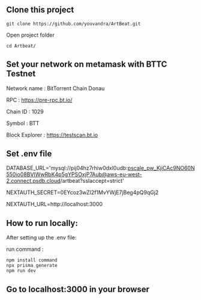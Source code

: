 ## Clone this project

```
git clone https://github.com/youvandra/ArtBeat.git
```

Open project folder

```
cd Artbeat/
```

## Set your network on metamask with BTTC Testnet

Network name : BitTorrent Chain Donau

RPC : https://pre-rpc.bt.io/

Chain ID : 1029

Symbol : BTT

Block Explorer : https://testscan.bt.io


## Set .env file

DATABASE_URL='mysql://pij04hz7rhiw0dxl0udb:pscale_pw_KjiCAc9NO60N550io08BVIWwRbK4p5gYPSOxjP7Aub@aws-eu-west-2.connect.psdb.cloud/artbeat?sslaccept=strict'

NEXTAUTH_SECRET=0EYcoz3wZI2f1MvYWjE7jBeg4pQ9qGj2

NEXTAUTH_URL=http://localhost:3000

## How to run locally: 

After setting up the .env file:

run command : 

```
npm install command
npx prisma generate
npm run dev
```

## Go to localhost:3000 in your browser
